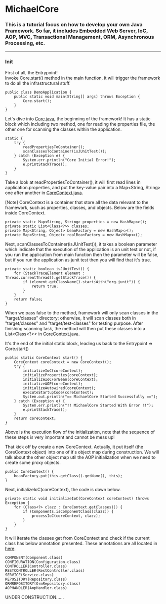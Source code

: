 # MichaelCore

### This is a tutorial focus on how to develop your own Java Framework. So far, it includes Embedded Web Server, IoC, AOP, MVC, Transactional Management, ORM, Asynchronous Processing, etc.

---
### Init
First of all, the Entrypoint!<br/>
Invoke Core.start() method in the main function, it will trigger the framework to do all the infrastructural stuff.
```
public class DemoApplication {
    public static void main(String[] args) throws Exception {
        Core.start();
    }
}
```
Let's dive into [Core.java](src/main/java/tw/framework/michaelcore/ioc/Core.java), the beginning of the framework! It has a static block which including two method, one for reading the properties file, the other one for scanning the classes within the application.
```
static {
    try {
        readPropertiesToContainer();
        scanClassesToContainer(isJUnitTest());
    } catch (Exception e) {
        System.err.println("Core Initial Error!");
        e.printStackTrace();
    }
}
```
Take a look at readPropertiesToContainer(), it will first read lines in application.properties, and put the key-value pair into a Map<String, String> one after another in [CoreContext.java](src/main/java/tw/framework/michaelcore/ioc/CoreContext.java).

[Note] CoreContext is a container that store all the data relevant to the framework, such as properties, classes, and objects. Below are the fields inside CoreContext.
```
private static Map<String, String> properties = new HashMap<>();
private static List<Class<?>> classes;
private Map<String, Object> beanFactory = new HashMap<>();
private Map<String, Object> realBeanFactory = new HashMap<>();
```

Next, scanClassesToContainer(isJUnitTest()), it takes a boolean parameter which indicate that the execution of the application is an unit test or not, if you run the application from main function then the parameter will be false, but if you run the application as junit test then you will find that it's true.
```
private static boolean isJUnitTest() {
    for (StackTraceElement element : Thread.currentThread().getStackTrace()) {
        if (element.getClassName().startsWith("org.junit")) {
            return true;
        }
    }
    return false;
}
```
When we pass false to the method, framework will only scan classes in the "target/classes" directory; otherwise, it will scan classes both in "target/classes" and "target/test-classes" for testing purpose. After finishing scanning task, the method will then put these classes into a List<Class<?>> in [CoreContext.java](src/main/java/tw/framework/michaelcore/ioc/CoreContext.java).

It's the end of the initial static block, leading us back to the Entrypoint => Core.start()
```
public static CoreContext start() {
    CoreContext coreContext = new CoreContext();
    try {
        initializeIoC(coreContext);
        initializeProperties(coreContext);
        initializeIoCForBean(coreContext);
        initializeAOP(coreContext);
        initializeAutowired(coreContext);
        executeStartupCode(coreContext);
        System.out.println("== MichaelCore Started Successfully ==");
    } catch (Exception e) {
        System.err.println("!! MichaelCore Started With Error !!");
        e.printStackTrace();
    }
    return coreContext;
}
```
Above is the execution flow of the initialization, note that the sequence of these steps is very important and cannot be mess up!

That kick off by create a new CoreContext. Actually, it put itself (the CoreContext object) into one of it's object map during construction. We will talk about the other object map util the AOP initialization when we need to create some proxy objects.
```
public CoreContext() {
    beanFactory.put(this.getClass().getName(), this);
}
```
Next, initializeIoC(coreContext), the code is down below.
```
private static void initializeIoC(CoreContext coreContext) throws Exception {
    for (Class<?> clazz : CoreContext.getClasses()) {
        if (Components.isComponentClass(clazz)) {
            processIoC(coreContext, clazz);
        }
    }
}
```
It will iterate the classes get from CoreContext and check if the current class has below annotation presented. These annotations are all located in [here](src/main/java/tw/framework/michaelcore/ioc/annotation/components).
```
COMPONENT(Component.class)
CONFIGURATION(Configuration.class)
CONTROLLER(Controller.class)
RESTCONTROLLER(RestController.class)
SERVICE(Service.class)
REPOSITORY(Repository.class)
ORMREPOSITORY(OrmRepository.class)
AOPHANDLER(AopHandler.class)
```

UNDER CONSTRUCTION......
